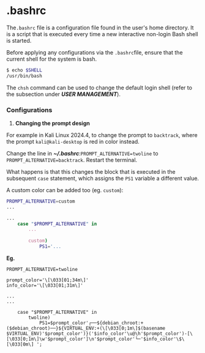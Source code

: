 # .bashrc

The`.bashrc` file is a configuration file found in the user's home directory. It is a script that is executed every time a new interactive non-login Bash shell is started.&#x20;

Before applying any configurations via the `.bashrc`file, ensure that the current shell for the system is bash.

```bash
$ echo $SHELL
/usr/bin/bash
```

The `chsh` command can be used to change the default login shell (refer to the subsection under _**USER MANAGEMENT**_).

### Configurations

1. **Changing the prompt design**

For example in Kali Linux 2024.4, to change the prompt to `backtrack`, where the prompt `kali@kali-desktop` is red in color instead.

Change the line in _**\~/.bashrc**_:`PROMPT_ALTERNATIVE=twoline` to `PROMPT_ALTERNATIVE=backtrack`. Restart the terminal.

What happens is that this changes the block that is executed in the subsequent `case` statement, which assigns the `PS1` variable a different value.

A custom color can be added too (eg. `custom`):

```bash
PROMPT_ALTERNATIVE=custom
...

...
    case "$PROMPT_ALTERNATIVE" in
        ...
        
        custom)
            PS1='...
```

**Eg.**

<pre class="language-bash"><code class="lang-bash">PROMPT_ALTERNATIVE=twoline

prompt_color='\[\033[01;34m\]'
info_color='\[\033[01;31m\]'

...
...
<strong>
</strong>    case "$PROMPT_ALTERNATIVE" in
        twoline)
            PS1=$prompt_color'┌──${debian_chroot:+($debian_chroot)──}${VIRTUAL_ENV:+(\[\033[0;1m\]$(basename $VIRTUAL_ENV)'$prompt_color')}('$info_color'\u@\h'$prompt_color')-[\[\033[0;1m\]\w'$prompt_color']\n'$prompt_color'└─'$info_color'\$\[\033[0m\] ';
</code></pre>
